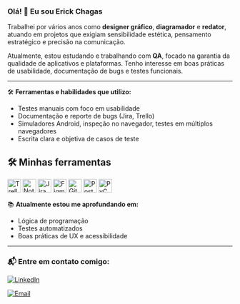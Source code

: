 ### Olá! 👋 Eu sou Erick Chagas

Trabalhei por vários anos como **designer gráfico**, **diagramador** e **redator**, atuando em projetos que exigiam sensibilidade estética, pensamento estratégico e precisão na comunicação.

Atualmente, estou estudando e trabalhando com **QA**, focado na garantia da qualidade de aplicativos e plataformas. Tenho interesse em boas práticas de usabilidade, documentação de bugs e testes funcionais.

---

🛠 **Ferramentas e habilidades que utilizo:**  
- Testes manuais com foco em usabilidade  
- Documentação e reporte de bugs (Jira, Trello)  
- Simuladores Android, inspeção no navegador, testes em múltiplos navegadores  
- Escrita clara e objetiva de casos de teste  

## 🛠️ Minhas ferramentas


<p align="left">
  <img height="30" src="https://cdn.jsdelivr.net/npm/simple-icons@v15/icons/trello.svg" alt="Trello"/>
  <img height="30" src="https://cdn.jsdelivr.net/npm/simple-icons@v15/icons/notion.svg" alt="Notion"/>
  <img height="30" src="https://cdn.jsdelivr.net/npm/simple-icons@v15/icons/jira.svg" alt="Jira"/>
  <img height="30" src="https://cdn.jsdelivr.net/npm/simple-icons@v15/icons/figma.svg" alt="Figma"/>
  <img height="30" src="https://cdn.jsdelivr.net/npm/simple-icons@v15/icons/github.svg" alt="GitHub"/>
  <img height="30" src="https://cdn.jsdelivr.net/npm/simple-icons@v15/icons/postman.svg" alt="Postman"/>
  <img height="30" src="https://cdn.jsdelivr.net/npm/simple-icons@v15/icons/pycharm.svg" alt="PyCharm"/>
</p>

</p>



📚 **Atualmente estou me aprofundando em:**  
- Lógica de programação  
- Testes automatizados  
- Boas práticas de UX e acessibilidade  

---

### 📬 Entre em contato comigo:
[![LinkedIn](https://img.shields.io/badge/LinkedIn-Perfil-0077B5?style=for-the-badge&logo=linkedin&logoColor=white)](https://www.linkedin.com/in/erick-oliveira-chagas-a95a69157/)

[![Email](https://img.shields.io/badge/Email-Contato-red?style=for-the-badge&logo=gmail&logoColor=white)](mailto:marianananana@nana.com)
 
